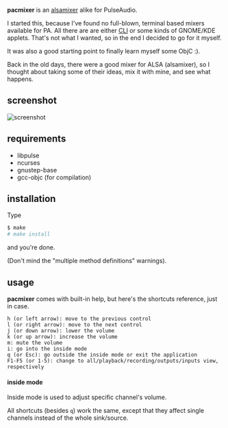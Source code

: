**pacmixer** is an [alsamixer][alsamixer] alike for PulseAudio.

I started this, because I've found no full-blown, terminal based mixers available for PA. All there are are either [CLI][CLI] or some kinds of GNOME/KDE applets. That's not what I wanted, so in the end I decided to go for it myself.

It was also a good starting point to finally learn myself some ObjC :).

Back in the old days, there were a good mixer for ALSA (alsamixer), so I thought about taking some of their ideas, mix it with mine, and see what happens.

## screenshot
![screenshot](http://dl.dropbox.com/u/20714377/pacmixer2.png)

## requirements
* libpulse
* ncurses
* gnustep-base
* gcc-objc (for compilation)

## installation
Type
```sh
$ make
# make install
```
and you're done.

(Don't mind the "multiple method definitions" warnings).

## usage
**pacmixer** comes with built-in help, but here's the shortcuts reference, just in case.

```
h (or left arrow): move to the previous control
l (or right arrow): move to the next control
j (or down arrow): lower the volume
k (or up arrow): increase the volume
m: mute the volume
i: go into the inside mode
q (or Esc): go outside the inside mode or exit the application
F1-F5 (or 1-5): change to all/playback/recording/outputs/inputs view, respectively
```

#### inside mode
Inside mode is used to adjust specific channel's volume.

All shortcuts (besides ```q```) work the same, except that they affect single channels instead of the whole sink/source.

[alsamixer]: http://en.wikipedia.org/wiki/Alsamixer
[CLI]: http://en.wikipedia.org/wiki/Command-line_interface
